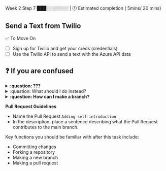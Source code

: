 Week 2 Step 7  ███░░░░░░░ |  🕐 Estimated completion ( 5mins/ 20 mins)
## Send a Text from Twilio
✅ To Move On
- [ ] Sign up for Twilio and get your creds (credentials)
- [ ] Use the Twilio API to send a text with the Azure API data

## ❓ If you are confused

<details>
<summary><b>:question: ???</b></summary>
</br>


<br><br/>
</details>

<details>
<summary>:question: What should I do instead?</summary>
  </br>
Install <a href='https://desktop.github.com/'>Github Desktop</a> and commit from your local computer. We'll go over code editors next if you don't have one to work on your code locally. You can also use <a href='http://kbroman.org/github_tutorial/pages/first_time.html'>git on your commandline</a>.
<br><br/>
</details>

<details>
  <summary><b>:question: How can I make a branch?</b></summary>
  
  Before you continue, we'd recommend going over the [Intro to GitHub Learning Lab](https://lab.github.com/githubtraining/introduction-to-github) if you're unfamiliar with branches.
  
  On the GitHub web editor, you can follow these steps to create a branch:
  1. Click on "Code" at the top left of this page
  2. Click on the gray button that says "main" or "master"
  3. Type in the name of your new branch, and if it doesn't already exist, you will get an option to create a new branch
  4. Always make sure that you are in the correct branching before making any edits
</details>

**Pull Request Guidelines**
* Name the Pull Request `Adding self introduction`
* In the description, place a sentence describing what the Pull Request contributes to the main branch.

Key functions you should be familiar with after this task include:
- Committing changes
- Forking a repository
- Making a new branch
- Making a pull request
